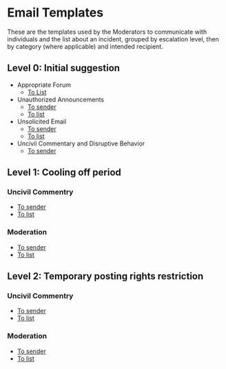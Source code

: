 # Email Templates

These are the templates used by the Moderators to communicate with individuals and the list about an incident, grouped by escalation level, then by category (where applicable) and intended recipient.

## Level 0: Initial suggestion

* Appropriate Forum
  - [To List](./forum-to-list.txt)
* Unauthorized Announcements
  - [To sender](./announcements.txt)
  - [To list](./announcements-to-list.txt)
* Unsolicited Email
  - [To sender](./unsolicited-email.txt)
  - [To list](./unsolicited-email-to-list.txt)
* Uncivil Commentary and Disruptive Behavior
  - [To sender](./first-message.txt)

## Level 1: Cooling off period
### Uncivil Commentry
* [To sender](./first-pattern-of-abuse-message.txt)
* [To list](./first-message-to-list.txt)

### Moderation
* [To sender](./first-moderation-thread-message.txt)
* [To list](./first-moderation-message-to-list.txt)

## Level 2: Temporary posting rights restriction
### Uncivil Commentry
* [To sender](./second-pattern-of-abuse-message.txt)
* [To list](./PR-message-to-list.txt)

### Moderation
* [To sender](./second-moderation-thread-message.txt)
* [To list](./PR-moderation-message-to-list.txt)

